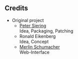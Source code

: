 ## Credits

* Original project
  - [Peter Siering](https://github.com/psct/)  
  Idea, Packaging, Patching
  - Ronald Eikenberg  
  Idea, Concept
  - [Merlin Schumacher](https://github.com/merlinschumacher)  
  Web-Interface
